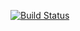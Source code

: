 [![Build Status](https://travis-ci.org/karudedios/angular-jest.svg?branch=master)](https://travis-ci.org/karudedios/angular-jest)
